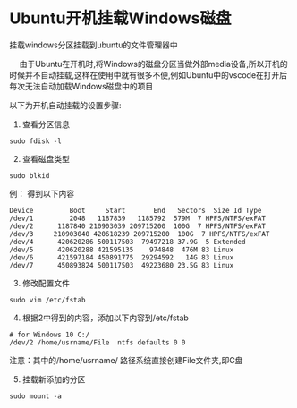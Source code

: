 # Ubuntu开机挂载Windows磁盘



挂载windows分区挂载到ubuntu的文件管理器中
<!--more-->

&emsp; 由于Ubuntu在开机时,将Windows的磁盘分区当做外部media设备,所以开机的时候并不自动挂载,这样在使用中就有很多不便,例如Ubuntu中的vscode在打开后每次无法自动加载Windows磁盘中的项目

以下为开机自动挂载的设置步骤:

1. 查看分区信息
```
sudo fdisk -l
```
2. 查看磁盘类型
```
sudo blkid
```
例： 得到以下内容
```
Device         Boot     Start       End   Sectors  Size Id Type
/dev/1         2048   1187839   1185792  579M  7 HPFS/NTFS/exFAT
/dev/2      1187840 210903039 209715200  100G  7 HPFS/NTFS/exFAT
/dev/3     210903040 420618239 209715200  100G  7 HPFS/NTFS/exFAT
/dev/4      420620286 500117503  79497218 37.9G  5 Extended
/dev/5      420620288 421595135    974848  476M 83 Linux
/dev/6      421597184 450891775  29294592   14G 83 Linux
/dev/7      450893824 500117503  49223680 23.5G 83 Linux
```
3. 修改配置文件
```
sudo vim /etc/fstab
```
4. 根据2中得到的内容，添加以下内容到/etc/fstab
```
# for Windows 10 C:/
/dev/2 /home/usrname/File  ntfs defaults 0 0
```
注意：其中的/home/usrname/ 路径系统直接创建File文件夹,即C盘

5. 挂载新添加的分区
```
sudo mount -a
```

